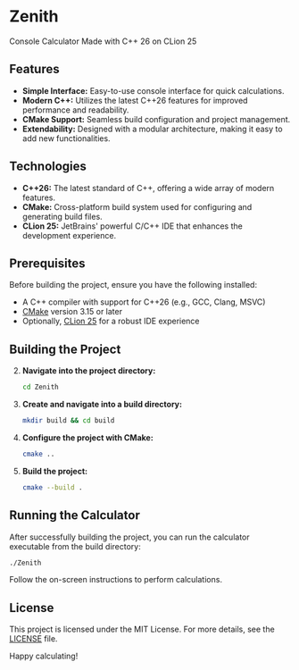 # Zenith
Console Calculator Made with C++ 26 on CLion 25

## Features

- **Simple Interface:** Easy-to-use console interface for quick calculations.
- **Modern C++:** Utilizes the latest C++26 features for improved performance and readability.
- **CMake Support:** Seamless build configuration and project management.
- **Extendability:** Designed with a modular architecture, making it easy to add new functionalities.

## Technologies

- **C++26:** The latest standard of C++, offering a wide array of modern features.
- **CMake:** Cross-platform build system used for configuring and generating build files.
- **CLion 25:** JetBrains' powerful C/C++ IDE that enhances the development experience.

## Prerequisites

Before building the project, ensure you have the following installed:

- A C++ compiler with support for C++26 (e.g., GCC, Clang, MSVC)
- [CMake](https://cmake.org/) version 3.15 or later
- Optionally, [CLion 25](https://www.jetbrains.com/clion/) for a robust IDE experience

## Building the Project


2. **Navigate into the project directory:**
   ```bash
   cd Zenith
   ```
3. **Create and navigate into a build directory:**
   ```bash
   mkdir build && cd build
   ```
4. **Configure the project with CMake:**
   ```bash
   cmake ..
   ```
5. **Build the project:**
   ```bash
   cmake --build .
   ```

## Running the Calculator

After successfully building the project, you can run the calculator executable from the build directory:
```bash
./Zenith
```
Follow the on-screen instructions to perform calculations.

## License

This project is licensed under the MIT License. For more details, see the [LICENSE](LICENSE) file.

Happy calculating!
